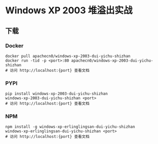 # Windows XP 2003 堆溢出实战

## 下载

### Docker

```
docker pull apachecn0/windows-xp-2003-dui-yichu-shizhan
docker run -tid -p <port>:80 apachecn0/windows-xp-2003-dui-yichu-shizhan
# 访问 http://localhost:{port} 查看文档
```

### PYPI

```
pip install windows-xp-2003-dui-yichu-shizhan
windows-xp-2003-dui-yichu-shizhan <port>
# 访问 http://localhost:{port} 查看文档
```

### NPM

```
npm install -g windows-xp-erlinglingsan-dui-yichu-shizhan
windows-xp-erlinglingsan-dui-yichu-shizhan <port>
# 访问 http://localhost:{port} 查看文档
```